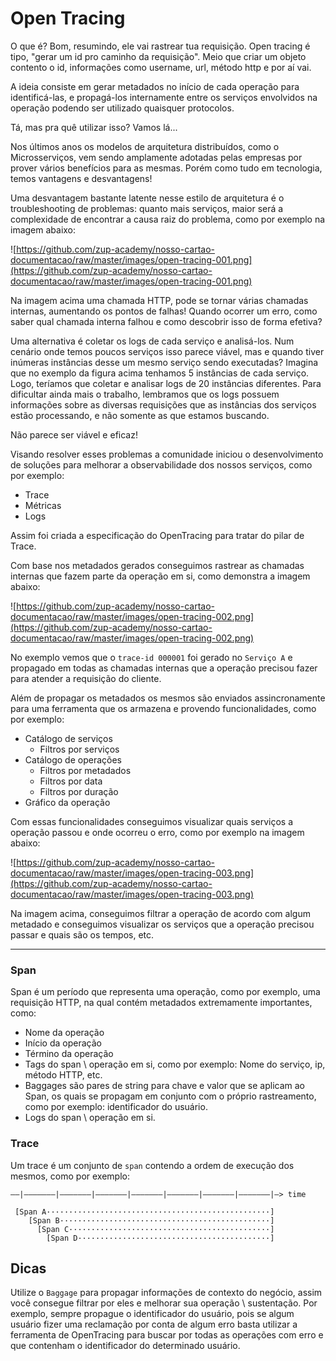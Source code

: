 # Open Tracing

O que é? Bom, resumindo, ele vai rastrear tua requisição. Open tracing é tipo, "gerar um id pro caminho da requisição". Meio que criar um objeto contento o id, informações como username, url, método http e por aí vai. 

A ideia consiste em gerar metadados no início de cada operação para identificá-las, e propagá-los internamente entre os serviços envolvidos na operação podendo ser utilizado quaisquer protocolos.

Tá, mas pra quê utilizar isso? Vamos lá...

Nos últimos anos os modelos de arquitetura distribuídos, como o Microsserviços, vem sendo amplamente adotadas pelas empresas por prover vários benefícios para as mesmas. Porém como tudo em tecnologia, temos vantagens e desvantagens!

Uma desvantagem bastante latente nesse estilo de arquitetura é o troubleshooting de problemas: quanto mais serviços, maior será a complexidade de encontrar a causa raiz do problema, como por exemplo na imagem abaixo:

![https://github.com/zup-academy/nosso-cartao-documentacao/raw/master/images/open-tracing-001.png](https://github.com/zup-academy/nosso-cartao-documentacao/raw/master/images/open-tracing-001.png)

Na imagem acima uma chamada HTTP, pode se tornar várias chamadas internas, aumentando os pontos de falhas! Quando ocorrer um erro, como saber qual chamada interna falhou e como descobrir isso de forma efetiva?

Uma alternativa é coletar os logs de cada serviço e analisá-los. Num cenário onde temos poucos serviços isso parece viável, mas e quando tiver inúmeras instâncias desse um mesmo serviço sendo executadas? Imagina que no exemplo da figura acima tenhamos 5 instâncias de cada serviço. Logo, teríamos que coletar e analisar logs de 20 instâncias diferentes. Para dificultar ainda mais o trabalho, lembramos que os logs possuem informações sobre as diversas requisições que as instâncias dos serviços estão processando, e não somente as que estamos buscando.

Não parece ser viável e eficaz!

Visando resolver esses problemas a comunidade iniciou o desenvolvimento de soluções para melhorar a observabilidade dos nossos serviços, como por exemplo:

- Trace
- Métricas
- Logs

Assim foi criada a especificação do OpenTracing para tratar do pilar de Trace.

Com base nos metadados gerados conseguimos rastrear as chamadas internas que fazem parte da operação em si, como demonstra a imagem abaixo:

![https://github.com/zup-academy/nosso-cartao-documentacao/raw/master/images/open-tracing-002.png](https://github.com/zup-academy/nosso-cartao-documentacao/raw/master/images/open-tracing-002.png)

No exemplo vemos que o `trace-id 000001` foi gerado no `Serviço A` e propagado em todas as chamadas internas que a operação precisou fazer para atender a requisição do cliente.

Além de propagar os metadados os mesmos são enviados assincronamente para uma ferramenta que os armazena e provendo funcionalidades, como por exemplo:

- Catálogo de serviços
    - Filtros por serviços
- Catálogo de operações
    - Filtros por metadados
    - Filtros por data
    - Filtros por duração
- Gráfico da operação

Com essas funcionalidades conseguimos visualizar quais serviços a operação passou e onde ocorreu o erro, como por exemplo na imagem abaixo:

![https://github.com/zup-academy/nosso-cartao-documentacao/raw/master/images/open-tracing-003.png](https://github.com/zup-academy/nosso-cartao-documentacao/raw/master/images/open-tracing-003.png)

Na imagem acima, conseguimos filtrar a operação de acordo com algum metadado e conseguimos visualizar os serviços que a operação precisou passar e quais são os tempos, etc.

---

### **Span**

Span é um período que representa uma operação, como por exemplo, uma requisição HTTP, na qual contém metadados extremamente importantes, como:

- Nome da operação
- Início da operação
- Término da operação
- Tags do span \ operação em si, como por exemplo: Nome do serviço, ip, método HTTP, etc.
- Baggages são pares de string para chave e valor que se aplicam ao Span, os quais se propagam em conjunto com o próprio rastreamento, como por exemplo: identificador do usuário.
- Logs do span \ operação em si.

### **Trace**

Um trace é um conjunto de `span` contendo a ordem de execução dos mesmos, como por exemplo:

```
––|–––––––|–––––––|–––––––|–––––––|–––––––|–––––––|–––––––|–> time

 [Span A··················································]
    [Span B···············································]
      [Span C·············································]
        [Span D···········································]
```

## **Dicas**

Utilize o `Baggage` para propagar informações de contexto do negócio, assim você consegue filtrar por eles e melhorar sua operação \ sustentação. Por exemplo, sempre propague o identificador do usuário, pois se algum usuário fizer uma reclamação por conta de algum erro basta utilizar a ferramenta de OpenTracing para buscar por todas as operações com erro e que contenham o identificador do determinado usuário.